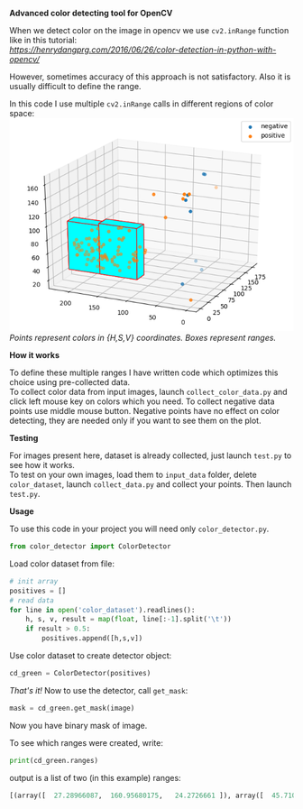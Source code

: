 **Advanced color detecting tool for OpenCV**

When we detect color on the image in opencv we use `cv2.inRange` function like in this tutorial:  
*https://henrydangprg.com/2016/06/26/color-detection-in-python-with-opencv/*

However, sometimes accuracy of this approach is not satisfactory. Also it is usually difficult to define the range.

In this code I use multiple `cv2.inRange` calls in different regions of color space:  
![](Figure_1.png)  
*Points represent colors in {H,S,V} coordinates. Boxes represent ranges.*

**How it works**

To define these multiple ranges I have written code which optimizes this choice using pre-collected data.  
To collect color data from input images, launch `collect_color_data.py` and click left mouse key on colors which you need. To collect negative data points use middle mouse button. Negative points have no effect on color detecting, they are needed only if you want to see them on the plot.

**Testing**

For images present here, dataset is already collected, just launch `test.py` to see how it works.  
To test on your own images, load them to `input_data` folder, delete `color_dataset`, launch `collect_data.py` and collect your points. Then launch `test.py`.

**Usage**

To use this code in your project you will need only `color_detector.py`.  
```Python
from color_detector import ColorDetector
```
Load color dataset from file:
```Python
# init array
positives = []
# read data
for line in open('color_dataset').readlines():
	h, s, v, result = map(float, line[:-1].split('\t'))
	if result > 0.5:
		positives.append([h,s,v])
```
Use color dataset to create detector object:
```Python
cd_green = ColorDetector(positives)
```
*That's it!* Now to use the detector, call `get_mask`:
```Python
mask = cd_green.get_mask(image)
```
Now you have binary mask of image.  

To see which ranges were created, write:
```Python
print(cd_green.ranges)
```
output is a list of two (in this example) ranges:
```Python
[(array([  27.28966087,  160.95680175,   24.2726661 ]), array([  45.71033913,  226.04319825,   96.7273339 ])), (array([  27.12217638,  106.1456087 ,   24.15146678]), array([  47.87782362,  170.8543913 ,   99.84853322]))]
```
